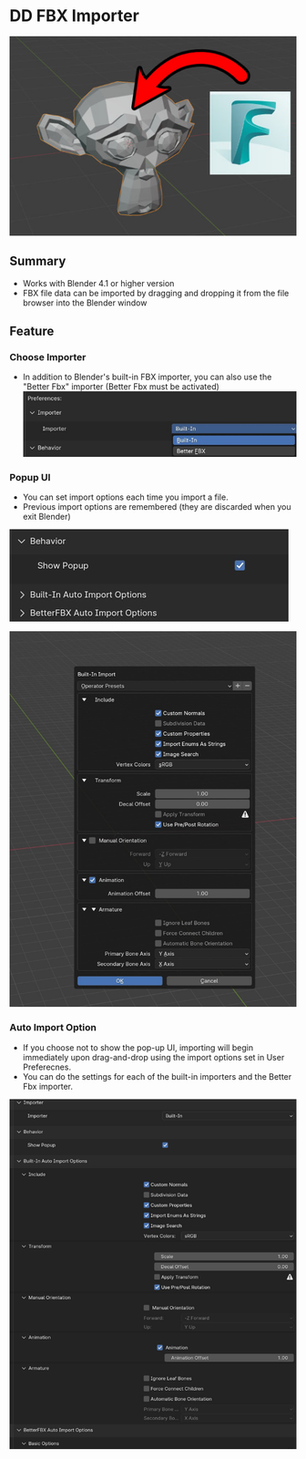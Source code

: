 # DD FBX Importer
![Thumbnail](https://raw.githubusercontent.com/Yulit-c/DD_FBX_Importer/vault/Images/thumbnail_00.jpg)

## Summary
- Works with Blender 4.1 or higher version
- FBX file data can be imported by dragging and dropping it from the file browser into the Blender window

## Feature
### Choose Importer
- In addition to Blender's built-in FBX importer, you can also use the "Better Fbx" importer (Better Fbx must be activated)
![Choose Importer](https://raw.githubusercontent.com/Yulit-c/DD_FBX_Importer/vault/Images/Importer.jpg)

### Popup UI
- You can set import options each time you import a file.
- Previous import options are remembered (they are discarded when you exit Blender)

![Show Popup](https://raw.githubusercontent.com/Yulit-c/DD_FBX_Importer/vault/Images/Show_PopupUI.jpg)

![PopupUI](https://raw.githubusercontent.com/Yulit-c/DD_FBX_Importer/vault/Images/PopupUI.jpg)

### Auto Import Option
- If you choose not to show the pop-up UI, importing will begin immediately upon drag-and-drop using the import options set in User Preferecnes.
- You can do the settings for each of the built-in importers and the Better Fbx importer.

![Auto Import Options](https://raw.githubusercontent.com/Yulit-c/DD_FBX_Importer/vault/Images/AutoImportOptions.jpg)
